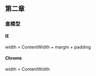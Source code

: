 ## 第二章

### 盒模型

#### IE

width = ContentWidth + margin + padding



#### Chrome

width = ContentWidth